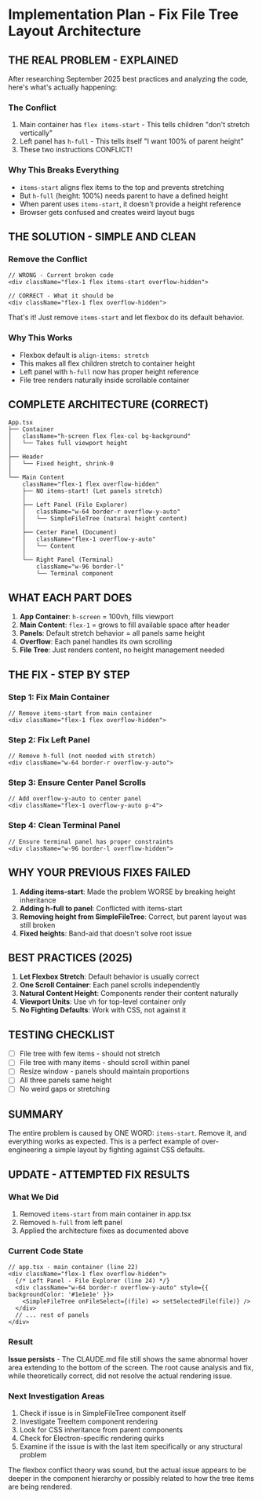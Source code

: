 # Implementation Plan - Fix File Tree Layout Architecture

## THE REAL PROBLEM - EXPLAINED

After researching September 2025 best practices and analyzing the code, here's what's actually happening:

### The Conflict
1. Main container has `flex items-start` - This tells children "don't stretch vertically"
2. Left panel has `h-full` - This tells itself "I want 100% of parent height"
3. These two instructions CONFLICT!

### Why This Breaks Everything
- `items-start` aligns flex items to the top and prevents stretching
- But `h-full` (height: 100%) needs parent to have a defined height
- When parent uses `items-start`, it doesn't provide a height reference
- Browser gets confused and creates weird layout bugs

## THE SOLUTION - SIMPLE AND CLEAN

### Remove the Conflict
```tsx
// WRONG - Current broken code
<div className="flex-1 flex items-start overflow-hidden">

// CORRECT - What it should be
<div className="flex-1 flex overflow-hidden">
```

That's it! Just remove `items-start` and let flexbox do its default behavior.

### Why This Works
- Flexbox default is `align-items: stretch`
- This makes all flex children stretch to container height
- Left panel with `h-full` now has proper height reference
- File tree renders naturally inside scrollable container

## COMPLETE ARCHITECTURE (CORRECT)

```
App.tsx
├── Container
│   className="h-screen flex flex-col bg-background"
│   └── Takes full viewport height
│
├── Header
│   └── Fixed height, shrink-0
│
└── Main Content
    className="flex-1 flex overflow-hidden"
    ├── NO items-start! (Let panels stretch)
    │
    ├── Left Panel (File Explorer)
    │   className="w-64 border-r overflow-y-auto"
    │   └── SimpleFileTree (natural height content)
    │
    ├── Center Panel (Document)
    │   className="flex-1 overflow-y-auto"
    │   └── Content
    │
    └── Right Panel (Terminal)
        className="w-96 border-l"
        └── Terminal component
```

## WHAT EACH PART DOES

1. **App Container**: `h-screen` = 100vh, fills viewport
2. **Main Content**: `flex-1` = grows to fill available space after header
3. **Panels**: Default stretch behavior = all panels same height
4. **Overflow**: Each panel handles its own scrolling
5. **File Tree**: Just renders content, no height management needed

## THE FIX - STEP BY STEP

### Step 1: Fix Main Container
```tsx
// Remove items-start from main container
<div className="flex-1 flex overflow-hidden">
```

### Step 2: Fix Left Panel
```tsx
// Remove h-full (not needed with stretch)
<div className="w-64 border-r overflow-y-auto">
```

### Step 3: Ensure Center Panel Scrolls
```tsx
// Add overflow-y-auto to center panel
<div className="flex-1 overflow-y-auto p-4">
```

### Step 4: Clean Terminal Panel
```tsx
// Ensure terminal panel has proper constraints
<div className="w-96 border-l overflow-hidden">
```

## WHY YOUR PREVIOUS FIXES FAILED

1. **Adding items-start**: Made the problem WORSE by breaking height inheritance
2. **Adding h-full to panel**: Conflicted with items-start
3. **Removing height from SimpleFileTree**: Correct, but parent layout was still broken
4. **Fixed heights**: Band-aid that doesn't solve root issue

## BEST PRACTICES (2025)

1. **Let Flexbox Stretch**: Default behavior is usually correct
2. **One Scroll Container**: Each panel scrolls independently
3. **Natural Content Height**: Components render their content naturally
4. **Viewport Units**: Use vh for top-level container only
5. **No Fighting Defaults**: Work with CSS, not against it

## TESTING CHECKLIST

- [ ] File tree with few items - should not stretch
- [ ] File tree with many items - should scroll within panel
- [ ] Resize window - panels should maintain proportions
- [ ] All three panels same height
- [ ] No weird gaps or stretching

## SUMMARY

The entire problem is caused by ONE WORD: `items-start`. Remove it, and everything works as expected. This is a perfect example of over-engineering a simple layout by fighting against CSS defaults.

## UPDATE - ATTEMPTED FIX RESULTS

### What We Did
1. Removed `items-start` from main container in app.tsx
2. Removed `h-full` from left panel 
3. Applied the architecture fixes as documented above

### Current Code State
```tsx
// app.tsx - main container (line 22)
<div className="flex-1 flex overflow-hidden">
  {/* Left Panel - File Explorer (line 24) */}
  <div className="w-64 border-r overflow-y-auto" style={{ backgroundColor: '#1e1e1e' }}>
    <SimpleFileTree onFileSelect={(file) => setSelectedFile(file)} />
  </div>
  // ... rest of panels
</div>
```

### Result
**Issue persists** - The CLAUDE.md file still shows the same abnormal hover area extending to the bottom of the screen. The root cause analysis and fix, while theoretically correct, did not resolve the actual rendering issue.

### Next Investigation Areas
1. Check if issue is in SimpleFileTree component itself
2. Investigate TreeItem component rendering 
3. Look for CSS inheritance from parent components
4. Check for Electron-specific rendering quirks
5. Examine if the issue is with the last item specifically or any structural problem

The flexbox conflict theory was sound, but the actual issue appears to be deeper in the component hierarchy or possibly related to how the tree items are being rendered.